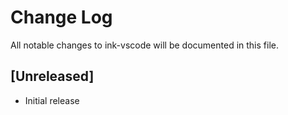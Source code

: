# Change Log

All notable changes to ink-vscode will be documented in this file.

## [Unreleased]

- Initial release